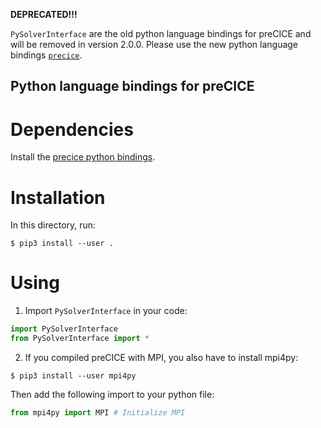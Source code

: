 **DEPRECATED!!!**

`PySolverInterface` are the old python language bindings for preCICE and will be removed in version 2.0.0. Please use the new python language bindings [`precice`](../python/README.md).

Python language bindings for preCICE
----------------------------

# Dependencies

Install the [precice python bindings](../python/README.md).

# Installation

In this directory, run:
```
$ pip3 install --user .
```

# Using

1. Import `PySolverInterface` in your code:

```python
import PySolverInterface
from PySolverInterface import *
```

2. If you compiled preCICE with MPI, you also have to install mpi4py:

```   
$ pip3 install --user mpi4py
```   

Then add the following import to your python file:
```python
from mpi4py import MPI # Initialize MPI
```
